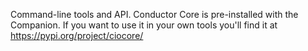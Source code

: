 Command-line tools and API. Conductor Core is pre-installed with the Companion. If you want to use it in your own tools you'll find it at https://pypi.org/project/ciocore/
